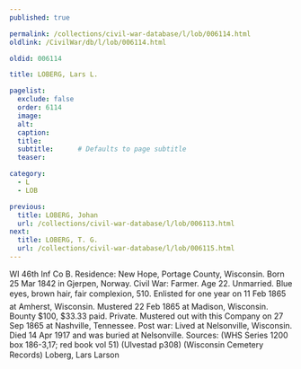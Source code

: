 ```yaml
---
published: true

permalink: /collections/civil-war-database/l/lob/006114.html
oldlink: /CivilWar/db/l/lob/006114.html

oldid: 006114

title: LOBERG, Lars L.

pagelist:
  exclude: false
  order: 6114
  image: 
  alt:
  caption:
  title:
  subtitle:      # Defaults to page subtitle
  teaser:

category: 
  - L 
  - LOB

previous:
  title: LOBERG, Johan
  url: /collections/civil-war-database/l/lob/006113.html  
next:
  title: LOBERG, T. G.
  url: /collections/civil-war-database/l/lob/006115.html   
---
```

WI 46th Inf Co B. Residence: New Hope, Portage County, Wisconsin. Born 25 Mar 1842 in Gjerpen, Norway. Civil War: Farmer. Age 22. Unmarried. Blue eyes, brown hair, fair complexion, 5&#146;10&#148;. Enlisted for one year on 11 Feb 1865 at Amherst, Wisconsin. Mustered 22 Feb 1865 at Madison, Wisconsin. Bounty $100, $33.33 paid. Private. Mustered out with this Company on 27 Sep 1865 at Nashville, Tennessee. Post war: Lived at Nelsonville, Wisconsin. Died 14 Apr 1917 and was buried at Nelsonville. Sources: (WHS Series 1200 box 186-3,17; red book vol 51) (Ulvestad p308) (Wisconsin Cemetery Records) &#147;Loberg, Lars Larson&#148;
